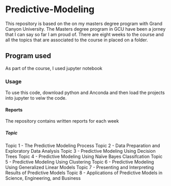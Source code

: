 # Predictive-Modeling
This repository is based on the on my masters degree program with Grand Canyon University. The Masters degree program in GCU have been a jorney that I can say so far I am proud of. There are eight weeks to the course and all the topics that are associated to the course in placed on a folder. 

## Program used 
As part of the course, I used jupyter notebook 

### Usage
To use this code, download python and Anconda and then load the projects into jupyter to veiw the code.

#### Reports
The repository contains written reports for each week

##### Topic
Topic 1 -  The Predictive Modeling Process
Topic 2 - Data Preparation and Exploratory Data Analysis
Topic 3 - Predictive Modeling Using Decision Trees
Topic 4 - Predictive Modeling Using Naïve Bayes Classifcation
Topic 5 - Predictive Modeling Using Clustering
Topic 6 -  Predictive Modeling Using Generalized Linear Models
Topic 7 - Presenting and Interpreting Results of Predictive Models
Topic 8 -  Applications of Predictive Models in Science, Engineering, and Business
